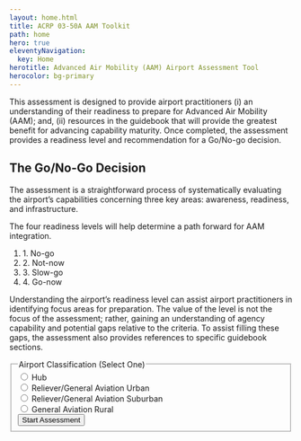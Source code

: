 ```yaml
---
layout: home.html
title: ACRP 03-50A AAM Toolkit
path: home
hero: true
eleventyNavigation:
  key: Home
herotitle: Advanced Air Mobility (AAM) Airport Assessment Tool
herocolor: bg-primary
---
```

<div class="home-content__left">
  
 This assessment is designed to provide airport practitioners (i) an understanding of their readiness to prepare for Advanced Air Mobility (AAM); and, (ii) resources in the guidebook that will provide the greatest benefit for advancing capability maturity. Once completed, the assessment provides a readiness level and recommendation for a Go/No-go decision.
  
  ## The Go/No-Go Decision
  
The assessment is a straightforward process of systematically evaluating the airport’s capabilities concerning three key areas: awareness, readiness, and infrastructure.
  
The four readiness levels will help determine a path forward for AAM integration.
  
  <ol class="flex justify-between ml-0 text-center">
      <li class=" list-none m-0 border-t-8 border-error flex-1 pt-3 font-bold text-lg">1. No-go</li>
      <li class=" list-none m-0 border-t-8 border-orange flex-1 pt-3 font-bold text-lg">2. Not-now</li>
      <li class=" list-none m-0 border-t-8 border-yellow flex-1 pt-3 font-bold text-lg">3. Slow-go</li>
      <li class=" list-none m-0 border-t-8 border-green flex-1 pt-3 font-bold text-lg">4. Go-now</li>
  </ol>
  
Understanding the airport’s readiness level can assist airport practitioners in identifying focus areas for preparation. The value of the level is not the focus of the assessment; rather, gaining an understanding of agency capability and potential gaps relative to the criteria. To assist filling these gaps, the assessment also provides references to specific guidebook sections.
  
</div>
<form id="airportClassification" class="home-content__right">
 <fieldset class="active">
   <legend>Airport Classification <span class="text-base text-dark">(Select One)</span></legend>
   <div class="error" id="classificationsError"></div>
   <div class="space-y-4">
     <div class="custom-group">
        <input id="classHub" class="custom-radio" type="radio" value="hub" name="classifications" required>
       <label for="classHub" class="custom-label home-radios">
         Hub
       </label>
     </div>
     <div class="custom-group">
        <input id="classUrban" class="custom-radio" type="radio" value="urban" name="classifications">
       <label for="classUrban" class="custom-label home-radios">
         Reliever/General Aviation Urban
       </label>
     </div>
     <div class="custom-group">
        <input id="classSuburban" class="custom-radio" type="radio" value="suburban" name="classifications">
       <label for="classSuburban" class="custom-label home-radios">
         Reliever/General Aviation Suburban
       </label>
     </div>
     <div class="custom-group">
        <input id="classRural" class="custom-radio" type="radio" value="rural" name="classifications">
       <label for="classRural" class="custom-label home-radios">
         General Aviation Rural
       </label>
     </div>
   </div>
     <button data-href="/classifications" type="submit" class="button next-button mr-auto mt-10" id="saveForm" data-save-form="airportClassification" data-step="1">
       Start Assessment
     </button>
 </fieldset>
</form>